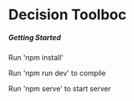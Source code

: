 Decision Toolboc
===========

##### Getting Started

Run 'npm install'

Run 'npm run dev' to compile

Run 'npm serve' to start server


